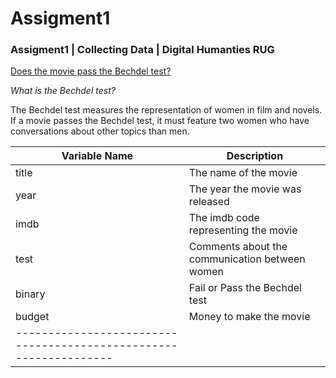 # Assigment1
### Assigment1 | Collecting Data | Digital Humanties RUG

<ins>Does the movie pass the Bechdel test?</ins>

*What is the Bechdel test?*

The Bechdel test measures the representation of women in film and novels. If a movie passes the Bechdel test, it must feature two women who have conversations about other topics than men.

| Variable Name | Description                                    |
|---------------|------------------------------------------------|
| title         | The name of the movie                          |
| year          | The year the movie was released                |
| imdb          | The imdb code representing the movie           |
| test          | Comments about the communication between women |
| binary        | Fail or Pass the Bechdel test                  |
| budget        | Money to make the movie                        |
-----------------------------------------------------------------|
